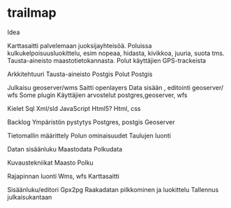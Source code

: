 trailmap
========
Idea

Karttasaitti palvelemaan juoksijayhteisöä. Poluissa kulkukelpoisuusluokittelu, esim nopeaa, hidasta, kivikkoa, juuria, suota tms. Tausta-aineisto maastotietokannasta. Polut käyttäjien GPS-trackeista



Arkkitehtuuri
Tausta-aineisto Postgis
Polut Postgis

Julkaisu geoserver/wms
Saitti openlayers
Data sisään , editointi geoserver/ wfs
Some plugin
Käyttäjien arvostelut postgres,geoserver, wfs

Kielet
Sql
Xml/sld
JavaScript
Html5?
Html, css

Backlog
Ympäristön pystytys
   Postgres, postgis
   Geoserver

Tietomallin määrittely
   Polun ominaisuudet
   Taulujen luonti

Datan sisäänluku
   Maastodata
   Polkudata

Kuvaustekniikat
   Maasto
   Polku

Rajapinnan luonti
  Wms, wfs
Karttasaitti

Sisäänluku/editori
  Gpx2pg
  Raakadatan pilkkominen ja luokittelu
  Tallennus julkaisukantaan
  
